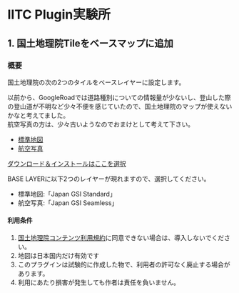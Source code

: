 # IITC Plugin実験所

## 1. 国土地理院Tileをベースマップに追加
### 概要
国土地理院の次の2つのタイルをベースレイヤーに設定します。

以前から、GoogleRoadでは道路種別についての情報量が少ないし、登山した際の登山道が不明など少々不便を感じていたので、国土地理院のマップが使えないかなと考えてました。  
航空写真の方は、少々古いようなのでおまけとして考えて下さい。

- [標準地図](http://maps.gsi.go.jp/development/ichiran.html#std)
- [航空写真](http://maps.gsi.go.jp/development/ichiran.html#seamlessphoto)


[ダウンロード＆インストールはここを選択](https://raw.githubusercontent.com/NightHackzz/IITC-Plugin/master/basemap-gsi-cyber-japan.user.js)

BASE LAYERに以下2つのレイヤーが現れますので、選択してください。
- 標準地図:「Japan GSI Standard」
- 航空写真:「Japan GSI Seamless」

#### 利用条件
1. [国土地理院コンテンツ利用規約](http://www.gsi.go.jp/kikakuchousei/kikakuchousei40182.html)に同意できない場合は、導入しないでください。
2. 地図は日本国内だけ有効です
3. このプラグインは試験的に作成した物で、利用者の許可なく廃止する場合があります。
4. 利用にあたり損害が発生しても作者は責任を負いません。

